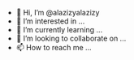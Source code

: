 - 👋 Hi, I’m @alazizyalazizy
- 👀 I’m interested in ...
- 🌱 I’m currently learning ...
- 💞️ I’m looking to collaborate on ...
- 📫 How to reach me ...

<!---
alazizyalazizy/alazizyalazizy is a ✨ special ✨ repository because its `README.md` (this file) appears on your GitHub profile.
You can click the Preview link to take a look at your changes.
--->
